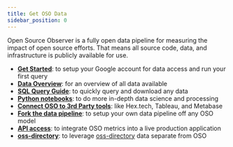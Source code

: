 ```yaml
---
title: Get OSO Data
sidebar_position: 0
---
```


Open Source Observer is a fully open data pipeline for measuring the impact of open source efforts.
That means all source code, data, and infrastructure is publicly available for use.

- [**Get Started**](../get-started/index.mdx): to setup your Google account for data access and run your first query
- [**Data Overview**](./overview/index.mdx): for an overview of all data available
- [**SQL Query Guide**](./query-data.mdx): to quickly query and download any data
- [**Python notebooks**](./python-notebooks.md): to do more in-depth data science and processing
- [**Connect OSO to 3rd Party tools**](./3rd-party.mdx): like Hex.tech, Tableau, and Metabase
- [**Fork the data pipeline**](./fork-pipeline.md): to setup your own data pipeline off any OSO model
- [**API access**](./api.md): to integrate OSO metrics into a live production application
- [**oss-directory**](./oss-directory.md): to leverage [oss-directory](https://github.com/opensource-observer/oss-directory) data separate from OSO
